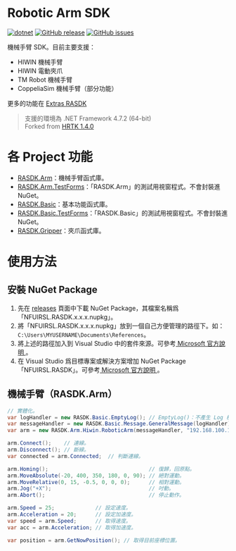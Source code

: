 # Robotic Arm SDK

[![dotnet](https://github.com/nfu-irs-lab/robotic-arm-sdk/actions/workflows/dotnet.yml/badge.svg?branch=main)](https://github.com/nfu-irs-lab/robotic-arm-sdk/actions/workflows/dotnet.yml?query=branch%3Amain)
[![GitHub release](https://img.shields.io/github/release/nfu-irs-lab/robotic-arm-sdk.svg)](https://github.com/nfu-irs-lab/robotic-arm-sdk/releases)
[![GitHub issues](https://img.shields.io/github/issues/nfu-irs-lab/robotic-arm-sdk.svg)](https://github.com/nfu-irs-lab/robotic-arm-sdk/issues)

機械手臂 SDK。目前主要支援：
- HIWIN 機械手臂
- HIWIN 電動夾爪
- TM Robot 機械手臂
- CoppeliaSim 機械手臂（部分功能）

更多的功能在 [Extras RASDK](https://github.com/nfu-irs-lab/extras-robotic-arm-sdk)

> 支援的環境為 .NET Framework 4.7.2 (64-bit)  
> Forked from [HRTK 1.4.0](https://github.com/nfu-irs-lab/hiwinrobot-toolkit/releases/tag/v1.4.0)

# 各 Project 功能

- [RASDK.Arm](/RASDK.Arm)：機械手臂函式庫。
- [RASDK.Arm.TestForms](/RASDK.Arm.TestForms)：「RASDK.Arm」的測試用視窗程式。不會封裝進 NuGet。
- [RASDK.Basic](/RASDK.Basic)：基本功能函式庫。
- [RASDK.Basic.TestForms](/RASDK.Basic.TestForms)：「RASDK.Basic」的測試用視窗程式。不會封裝進 NuGet。
- [RASDK.Gripper](/RASDK.Gripper)：夾爪函式庫。

# 使用方法

## 安裝 NuGet Package

1. 先在 [releases](https://github.com/nfu-irs-lab/robotic-arm-sdk/releases) 頁面中下載 NuGet Package，其檔案名稱爲「NFUIRSL.RASDK.x.x.x.nupkg」。
2. 將「NFUIRSL.RASDK.x.x.x.nupkg」放到一個自己方便管理的路徑下。如：`C:\Users\MYUSERNAME\Documents\References`。
3. 將上述的路徑加入到 Visual Studio 中的套件來源。可參考[ Microsoft 官方說明 ](https://docs.microsoft.com/zh-tw/nuget/consume-packages/install-use-packages-visual-studio#package-sources)。
4. 在 Visual Studio 爲目標專案或解決方案增加 NuGet Package「NFUIRSL.RASDK」。可參考[ Microsoft 官方說明 ](https://docs.microsoft.com/zh-tw/nuget/consume-packages/install-use-packages-visual-studio)。

## 機械手臂（RASDK.Arm）

```csharp
// 實體化。
var logHandler = new RASDK.Basic.EmptyLog(); // EmptyLog()：不產生 Log 檔。
var messageHandler = new RASDK.Basic.Message.GeneralMessage(logHandler); // GeneralMessage()：一般的訊息處理器。
var arm = new RASDK.Arm.Hiwin.RoboticArm(messageHandler, "192.168.100.123"); // 以 HIWIN 手臂爲例。

arm.Connect();    // 連線。
arm.Disconnect(); // 斷線。
var connected = arm.Connected;  // 判斷連線。

arm.Homing();                                // 復歸，回原點。
arm.MoveAbsolute(-20, 400, 350, 180, 0, 90); // 絕對運動。
arm.MoveRelative(0, 15, -0.5, 0, 0, 0);      // 相對運動。
arm.Jog("+X");                               // 吋動。
arm.Abort();                                 // 停止動作。

arm.Speed = 25;             // 設定速度。
arm.Acceleration = 20;      // 設定加速度。
var speed = arm.Speed;      // 取得速度。
var acc = arm.Acceleration; // 取得加速度。

var position = arm.GetNowPosition(); // 取得目前座標位置。
```
